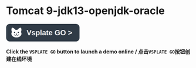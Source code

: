 # Tomcat 9-jdk13-openjdk-oracle

<a href="https://www.vsplate.com/?docker-compose=https://github.com/vsplate/dcenvs/tomcat/9-jdk13-openjdk-oracle"><img alt="VSPLATE GO" src="https://raw.githubusercontent.com/vsplate/images/master/vsgo_btn.png" width="200px"></a>

**Click the `VSPLATE GO` button to launch a demo online / 点击`VSPLATE GO`按钮创建在线环境**